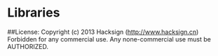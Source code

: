 Libraries
====================

##License:
	Copyright (c) 2013 Hacksign (http://www.hacksign.cn)
	Forbidden for any commercial use.
	Any none-commercial use must be AUTHORIZED.
